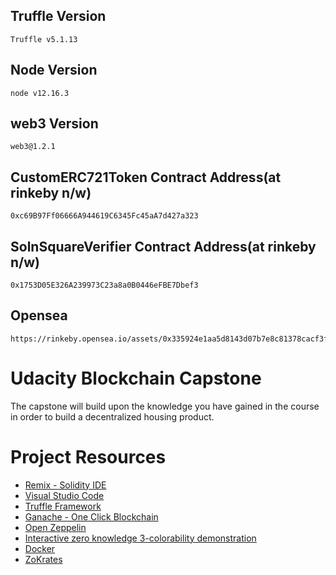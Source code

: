 
## Truffle Version
>
    Truffle v5.1.13
>

## Node Version
>
    node v12.16.3
>

## web3 Version
>
    web3@1.2.1
>
## CustomERC721Token Contract Address(at rinkeby n/w)
>
    0xc69B97Ff06666A944619C6345Fc45aA7d427a323
>

## SolnSquareVerifier Contract Address(at rinkeby n/w)
>
    0x1753D05E326A239973C23a8a0B0446eFBE7Dbef3
>


## Opensea 
>
    https://rinkeby.opensea.io/assets/0x335924e1aa5d8143d07b7e8c81378cacf3f104a8/11
>

# Udacity Blockchain Capstone

The capstone will build upon the knowledge you have gained in the course in order to build a decentralized housing product. 

# Project Resources

* [Remix - Solidity IDE](https://remix.ethereum.org/)
* [Visual Studio Code](https://code.visualstudio.com/)
* [Truffle Framework](https://truffleframework.com/)
* [Ganache - One Click Blockchain](https://truffleframework.com/ganache)
* [Open Zeppelin ](https://openzeppelin.org/)
* [Interactive zero knowledge 3-colorability demonstration](http://web.mit.edu/~ezyang/Public/graph/svg.html)
* [Docker](https://docs.docker.com/install/)
* [ZoKrates](https://github.com/Zokrates/ZoKrates)

